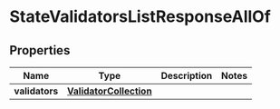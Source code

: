 

# StateValidatorsListResponseAllOf


## Properties

| Name | Type | Description | Notes |
|------------ | ------------- | ------------- | -------------|
|**validators** | [**ValidatorCollection**](ValidatorCollection.md) |  |  |



